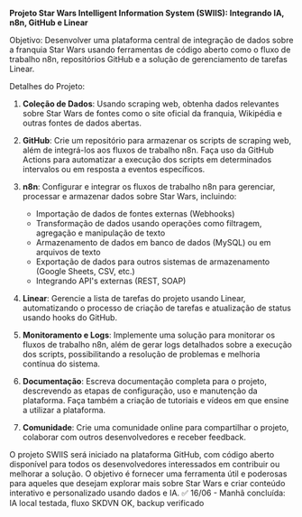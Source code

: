  **Projeto Star Wars Intelligent Information System (SWIIS): Integrando IA, n8n, GitHub e Linear**

Objetivo: Desenvolver uma plataforma central de integração de dados sobre a franquia Star Wars usando ferramentas de código aberto como o fluxo de trabalho n8n, repositórios GitHub e a solução de gerenciamento de tarefas Linear.

Detalhes do Projeto:

1. **Coleção de Dados**: Usando scraping web, obtenha dados relevantes sobre Star Wars de fontes como o site oficial da franquia, Wikipédia e outras fontes de dados abertas.

2. **GitHub**: Crie um repositório para armazenar os scripts de scraping web, além de integrá-los aos fluxos de trabalho n8n. Faça uso da GitHub Actions para automatizar a execução dos scripts em determinados intervalos ou em resposta a eventos específicos.

3. **n8n**: Configurar e integrar os fluxos de trabalho n8n para gerenciar, processar e armazenar dados sobre Star Wars, incluindo:
   - Importação de dados de fontes externas (Webhooks)
   - Transformação de dados usando operações como filtragem, agregação e manipulação de texto
   - Armazenamento de dados em banco de dados (MySQL) ou em arquivos de texto
   - Exportação de dados para outros sistemas de armazenamento (Google Sheets, CSV, etc.)
   - Integrando API's externas (REST, SOAP)

4. **Linear**: Gerencie a lista de tarefas do projeto usando Linear, automatizando o processo de criação de tarefas e atualização de status usando hooks do GitHub.

5. **Monitoramento e Logs**: Implemente uma solução para monitorar os fluxos de trabalho n8n, além de gerar logs detalhados sobre a execução dos scripts, possibilitando a resolução de problemas e melhoria contínua do sistema.

6. **Documentação**: Escreva documentação completa para o projeto, descrevendo as etapas de configuração, uso e manutenção da plataforma. Faça também a criação de tutoriais e vídeos em que ensine a utilizar a plataforma.

7. **Comunidade**: Crie uma comunidade online para compartilhar o projeto, colaborar com outros desenvolvedores e receber feedback.

O projeto SWIIS será iniciado na plataforma GitHub, com código aberto disponível para todos os desenvolvedores interessados em contribuir ou melhorar a solução. O objetivo é fornecer uma ferramenta útil e poderosas para aqueles que desejam explorar mais sobre Star Wars e criar conteúdo interativo e personalizado usando dados e IA.
✅ 16/06 - Manhã concluída: IA local testada, fluxo SKDVN OK, backup verificado
